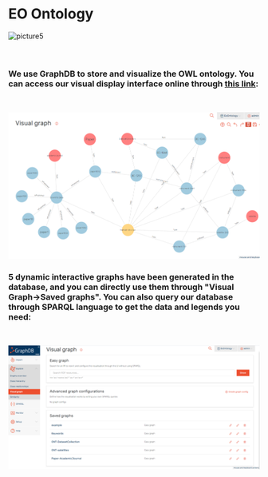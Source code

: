 # EO Ontology
![picture5](https://user-images.githubusercontent.com/37902279/116853031-f17af000-ac27-11eb-8572-79ff06bf5724.png)
<br /><br /><br />

### We use GraphDB to store and visualize the OWL ontology. You can access our visual display interface online through [this link](http://39.107.247.167:7200/graphs-visualizations?saved=95e57c0b46464169988c5a1af57de6cd):
<br />

![alt](img/example.png "example.png")

### 5 dynamic interactive graphs have been generated in the database, and you can directly use them through "Visual Graph->Saved graphs". You can also query our database through SPARQL language to get the data and legends you need:

<br />

![alt](img/saved_graphs.png "saved_graphs.png")

